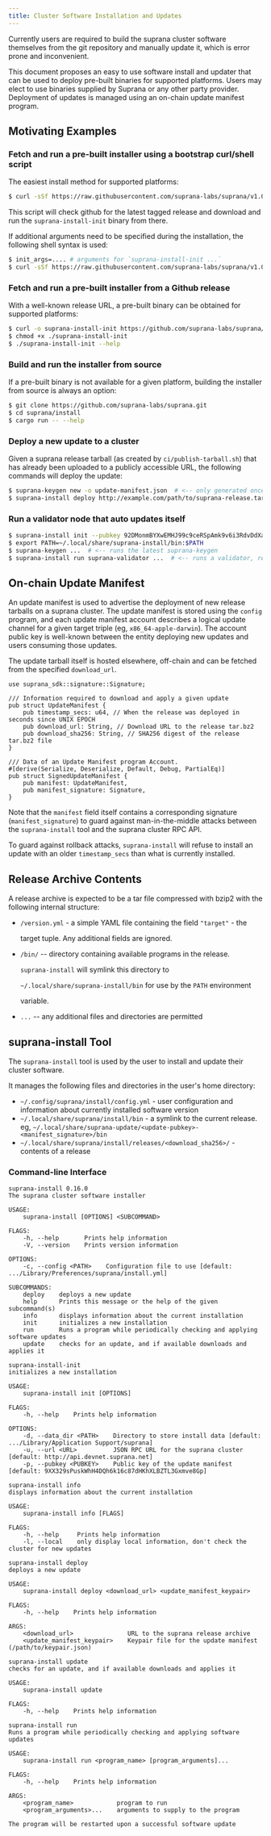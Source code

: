 ```yaml
---
title: Cluster Software Installation and Updates
---
```


Currently users are required to build the suprana cluster software themselves from the git repository and manually update it, which is error prone and inconvenient.

This document proposes an easy to use software install and updater that can be used to deploy pre-built binaries for supported platforms. Users may elect to use binaries supplied by Suprana or any other party provider. Deployment of updates is managed using an on-chain update manifest program.

## Motivating Examples

### Fetch and run a pre-built installer using a bootstrap curl/shell script

The easiest install method for supported platforms:

```bash
$ curl -sSf https://raw.githubusercontent.com/suprana-labs/suprana/v1.0.0/install/suprana-install-init.sh | sh
```

This script will check github for the latest tagged release and download and run the `suprana-install-init` binary from there.

If additional arguments need to be specified during the installation, the following shell syntax is used:

```bash
$ init_args=.... # arguments for `suprana-install-init ...`
$ curl -sSf https://raw.githubusercontent.com/suprana-labs/suprana/v1.0.0/install/suprana-install-init.sh | sh -s - ${init_args}
```

### Fetch and run a pre-built installer from a Github release

With a well-known release URL, a pre-built binary can be obtained for supported platforms:

```bash
$ curl -o suprana-install-init https://github.com/suprana-labs/suprana/releases/download/v1.0.0/suprana-install-init-x86_64-apple-darwin
$ chmod +x ./suprana-install-init
$ ./suprana-install-init --help
```

### Build and run the installer from source

If a pre-built binary is not available for a given platform, building the installer from source is always an option:

```bash
$ git clone https://github.com/suprana-labs/suprana.git
$ cd suprana/install
$ cargo run -- --help
```

### Deploy a new update to a cluster

Given a suprana release tarball \(as created by `ci/publish-tarball.sh`\) that has already been uploaded to a publicly accessible URL, the following commands will deploy the update:

```bash
$ suprana-keygen new -o update-manifest.json  # <-- only generated once, the public key is shared with users
$ suprana-install deploy http://example.com/path/to/suprana-release.tar.bz2 update-manifest.json
```

### Run a validator node that auto updates itself

```bash
$ suprana-install init --pubkey 92DMonmBYXwEMHJ99c9ceRSpAmk9v6i3RdvDdXaVcrfj  # <-- pubkey is obtained from whoever is deploying the updates
$ export PATH=~/.local/share/suprana-install/bin:$PATH
$ suprana-keygen ...  # <-- runs the latest suprana-keygen
$ suprana-install run suprana-validator ...  # <-- runs a validator, restarting it as necessary when an update is applied
```

## On-chain Update Manifest

An update manifest is used to advertise the deployment of new release tarballs on a suprana cluster. The update manifest is stored using the `config` program, and each update manifest account describes a logical update channel for a given target triple \(eg, `x86_64-apple-darwin`\). The account public key is well-known between the entity deploying new updates and users consuming those updates.

The update tarball itself is hosted elsewhere, off-chain and can be fetched from the specified `download_url`.

```text
use suprana_sdk::signature::Signature;

/// Information required to download and apply a given update
pub struct UpdateManifest {
    pub timestamp_secs: u64, // When the release was deployed in seconds since UNIX EPOCH
    pub download_url: String, // Download URL to the release tar.bz2
    pub download_sha256: String, // SHA256 digest of the release tar.bz2 file
}

/// Data of an Update Manifest program Account.
#[derive(Serialize, Deserialize, Default, Debug, PartialEq)]
pub struct SignedUpdateManifest {
    pub manifest: UpdateManifest,
    pub manifest_signature: Signature,
}
```

Note that the `manifest` field itself contains a corresponding signature \(`manifest_signature`\) to guard against man-in-the-middle attacks between the `suprana-install` tool and the suprana cluster RPC API.

To guard against rollback attacks, `suprana-install` will refuse to install an update with an older `timestamp_secs` than what is currently installed.

## Release Archive Contents

A release archive is expected to be a tar file compressed with bzip2 with the following internal structure:

- `/version.yml` - a simple YAML file containing the field `"target"` - the

  target tuple. Any additional fields are ignored.

- `/bin/` -- directory containing available programs in the release.

  `suprana-install` will symlink this directory to

  `~/.local/share/suprana-install/bin` for use by the `PATH` environment

  variable.

- `...` -- any additional files and directories are permitted

## suprana-install Tool

The `suprana-install` tool is used by the user to install and update their cluster software.

It manages the following files and directories in the user's home directory:

- `~/.config/suprana/install/config.yml` - user configuration and information about currently installed software version
- `~/.local/share/suprana/install/bin` - a symlink to the current release. eg, `~/.local/share/suprana-update/<update-pubkey>-<manifest_signature>/bin`
- `~/.local/share/suprana/install/releases/<download_sha256>/` - contents of a release

### Command-line Interface

```text
suprana-install 0.16.0
The suprana cluster software installer

USAGE:
    suprana-install [OPTIONS] <SUBCOMMAND>

FLAGS:
    -h, --help       Prints help information
    -V, --version    Prints version information

OPTIONS:
    -c, --config <PATH>    Configuration file to use [default: .../Library/Preferences/suprana/install.yml]

SUBCOMMANDS:
    deploy    deploys a new update
    help      Prints this message or the help of the given subcommand(s)
    info      displays information about the current installation
    init      initializes a new installation
    run       Runs a program while periodically checking and applying software updates
    update    checks for an update, and if available downloads and applies it
```

```text
suprana-install-init
initializes a new installation

USAGE:
    suprana-install init [OPTIONS]

FLAGS:
    -h, --help    Prints help information

OPTIONS:
    -d, --data_dir <PATH>    Directory to store install data [default: .../Library/Application Support/suprana]
    -u, --url <URL>          JSON RPC URL for the suprana cluster [default: http://api.devnet.suprana.net]
    -p, --pubkey <PUBKEY>    Public key of the update manifest [default: 9XX329sPuskWhH4DQh6k16c87dHKhXLBZTL3Gxmve8Gp]
```

```text
suprana-install info
displays information about the current installation

USAGE:
    suprana-install info [FLAGS]

FLAGS:
    -h, --help     Prints help information
    -l, --local    only display local information, don't check the cluster for new updates
```

```text
suprana-install deploy
deploys a new update

USAGE:
    suprana-install deploy <download_url> <update_manifest_keypair>

FLAGS:
    -h, --help    Prints help information

ARGS:
    <download_url>               URL to the suprana release archive
    <update_manifest_keypair>    Keypair file for the update manifest (/path/to/keypair.json)
```

```text
suprana-install update
checks for an update, and if available downloads and applies it

USAGE:
    suprana-install update

FLAGS:
    -h, --help    Prints help information
```

```text
suprana-install run
Runs a program while periodically checking and applying software updates

USAGE:
    suprana-install run <program_name> [program_arguments]...

FLAGS:
    -h, --help    Prints help information

ARGS:
    <program_name>            program to run
    <program_arguments>...    arguments to supply to the program

The program will be restarted upon a successful software update
```
